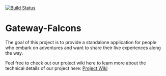 [![Build Status](http://149.165.170.222:8080/buildStatus/icon?job=Dietpipeline)](http://149.165.170.222:8080/job/Dietpipeline/)

# Gateway-Falcons

The goal of this project is to provide a standalone application for people who embark on adventures and want to share their live experiences along the way.

Feel free to check out our project wiki here to learn more about the technical details of our project here: [Project Wiki](https://github.com/airavata-courses/Gateway-Falcons/wiki)



